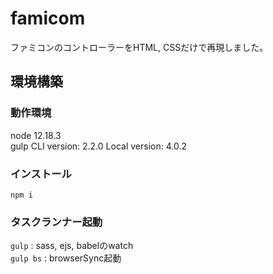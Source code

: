 # famicom

ファミコンのコントローラーをHTML, CSSだけで再現しました。

## 環境構築

### 動作環境
node 12.18.3  
gulp CLI version: 2.2.0 Local version: 4.0.2  
### インストール
`npm i`

### タスクランナー起動
`gulp` : sass, ejs, babelのwatch  
`gulp bs` : browserSync起動




